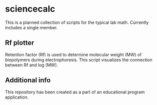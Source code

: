 # sciencecalc
This is a planned collection of scripts for the typical lab math.
Currently includes a single member.

## Rf plotter
Retention factor (Rf) is used to determine molecular weight (MW) of biopolymers during electrophoresis. This script visualizes the connection between Rf and log (MW).

## Additional info
This repository has been created as a part of an educational program application.
